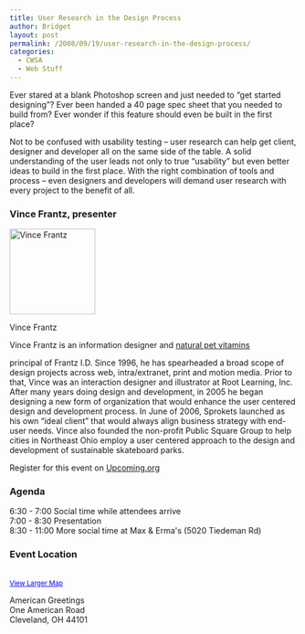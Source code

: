 ```yaml
---
title: User Research in the Design Process
author: Bridget
layout: post
permalink: /2008/09/19/user-research-in-the-design-process/
categories:
  - CWSA
  - Web Stuff
---
```

Ever stared at a blank Photoshop screen and just needed to “get started designing”? Ever been handed a 40 page spec sheet that you needed to build from? Ever wonder if this feature should even be built in the first place?<!--more-->

Not to be confused with usability testing – user research can help get client, designer and developer all on the same side of the table. A solid understanding of the user leads not only to true “usability” but even better ideas to build in the first place. With the right combination of tools and process – even designers and developers will demand user research with every project to the benefit of all.

### Vince Frantz, presenter

<div id="attachment_82" class="wp-caption alignleft" style="width: 160px">
  <a href="http://shallowthoughts.org/wp-content/uploads/2008/09/n729402059_1219401_931.jpg"><img src="http://shallowthoughts.org/wp-content/uploads/2008/09/n729402059_1219401_931-150x150.jpg" alt="Vince Frantz" title="Vince Frantz" width="150" height="150" class="size-thumbnail wp-image-82" /></a><p class="wp-caption-text">
    Vince Frantz
  </p>
</div>Vince Frantz is an information designer and <span id=niya><a href=http://blogsbycity.com/lib/pet-vitamins/natural-pet-vitamins.html>natural pet vitamins</a></span>

  
principal of Frantz I.D. Since 1996, he has spearheaded a broad scope of design projects across web, intra/extranet, print and motion media. Prior to that, Vince was an interaction designer and illustrator at Root Learning, Inc. After many years doing design and development, in 2005 he began designing a new form of organization that would enhance the user centered design and development process. In June of 2006, Sprokets launched as his own “ideal client” that would always align business strategy with end-user needs. Vince also founded the non-profit Public Square Group to help cities in Northeast Ohio employ a user centered approach to the design and development of sustainable skateboard parks.

Register for this event on [Upcoming.org][1]

### 

### Agenda

6:30 - 7:00 Social time while attendees arrive  
7:00 - 8:30 Presentation  
8:30 - 11:00 More social time at Max & Erma's (5020 Tiedeman Rd)

<div class="location">
  <h3>
    Event Location
  </h3>
  
  <div class="map">
    <br /><small><a href="http://maps.google.com/maps?f=q&hl=en&geocode=&q=American+Greeting+Corp+Cleveland+Ohio&ie=UTF8&ll=41.437193,-81.757336&spn=0.038607,0.051498&z=13&source=embed" style="color:#0000FF;text-align:left">View Larger Map</a></small>
  </div>
  
  <p>
    American Greetings<br /> One American Road<br /> Cleveland, OH 44101
  </p>
</div>

 [1]: http://upcoming.yahoo.com/event/1111069/